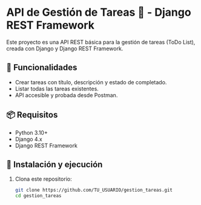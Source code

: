 # API de Gestión de Tareas 📝 - Django REST Framework

Este proyecto es una API REST básica para la gestión de tareas (ToDo List), creada con Django y Django REST Framework.

## 🚀 Funcionalidades

- Crear tareas con título, descripción y estado de completado.
- Listar todas las tareas existentes.
- API accesible y probada desde Postman.

## 📦 Requisitos

- Python 3.10+
- Django 4.x
- Django REST Framework

## 🔧 Instalación y ejecución

1. Clona este repositorio:
   ```bash
   git clone https://github.com/TU_USUARIO/gestion_tareas.git
   cd gestion_tareas
